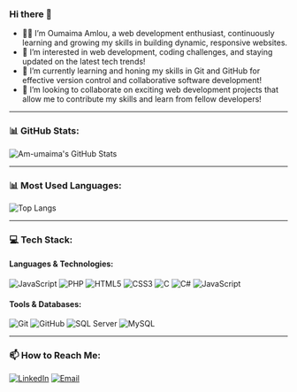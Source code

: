 ### Hi there 👋

- 👩‍💻 I’m Oumaima Amlou, a web development enthusiast, continuously learning and growing my skills in building dynamic, responsive websites.
- 👀 I’m interested in web development, coding challenges, and staying updated on the latest tech trends!
- 🌱 I’m currently learning and honing my skills in Git and GitHub for effective version control and collaborative software development!
- 💞️ I’m looking to collaborate on exciting web development projects that allow me to contribute my skills and learn from fellow developers!

---

### 📊 GitHub Stats:

![Am-umaima's GitHub Stats](https://github-readme-stats.vercel.app/api?username=Am-umaima&show_icons=true&theme=radical)

---

### 📊 Most Used Languages:

![Top Langs](https://github-readme-stats.vercel.app/api/top-langs/?username=Am-umaima&layout=compact&theme=radical)

---

### 💻 Tech Stack:

#### Languages & Technologies:
![JavaScript](https://img.shields.io/badge/-JavaScript-F7DF1E?style=flat-square&logo=javascript&logoColor=black)
![PHP](https://img.shields.io/badge/-PHP-777BB4?style=flat-square&logo=php&logoColor=white)
![HTML5](https://img.shields.io/badge/-HTML5-E34F26?style=flat-square&logo=html5&logoColor=white)
![CSS3](https://img.shields.io/badge/-CSS3-1572B6?style=flat-square&logo=css3&logoColor=white)
![C](https://img.shields.io/badge/-C-A8B9CC?style=flat-square&logo=c&logoColor=black)
![C#](https://img.shields.io/badge/-C%23-239120?style=flat-square&logo=c-sharp&logoColor=white)
![JavaScript](https://img.shields.io/badge/-Ajax-F7DF1E?style=flat-square&logo=Ajax&logoColor=black)
#### Tools & Databases:
![Git](https://img.shields.io/badge/-Git-F05032?style=flat-square&logo=git&logoColor=white)
![GitHub](https://img.shields.io/badge/-GitHub-181717?style=flat-square&logo=github&logoColor=white)
![SQL Server](https://img.shields.io/badge/-SQL%20Server-CC2927?style=flat-square&logo=microsoftsqlserver&logoColor=white)
![MySQL](https://img.shields.io/badge/-MySQL-4479A1?style=flat-square&logo=mysql&logoColor=white)

---

### 📫 How to Reach Me:

[![LinkedIn](https://img.shields.io/badge/-LinkedIn-0077B5?style=flat-square&logo=linkedin&logoColor=white)](https://linkedin.com/in/oumaima-amlou-66763b193)
[![Email](https://img.shields.io/badge/-Email-D14836?style=flat-square&logo=gmail&logoColor=white)](mailto:amlou.oumaima@gmail.com)

